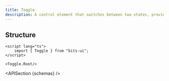 ```yaml
---
title: Toggle
description: A control element that switches between two states, providing a binary choice.
---
```


<script>
	import { APISection, ComponentPreview, ToggleDemo } from '$lib/components/index.js'
	export let schemas;
</script>

<ComponentPreview name="toggle-demo" comp="Toggle">

<ToggleDemo slot="preview" />

</ComponentPreview>

## Structure

```svelte
<script lang="ts">
	import { Toggle } from "bits-ui";
</script>

<Toggle.Root/>
```

<APISection {schemas} />
